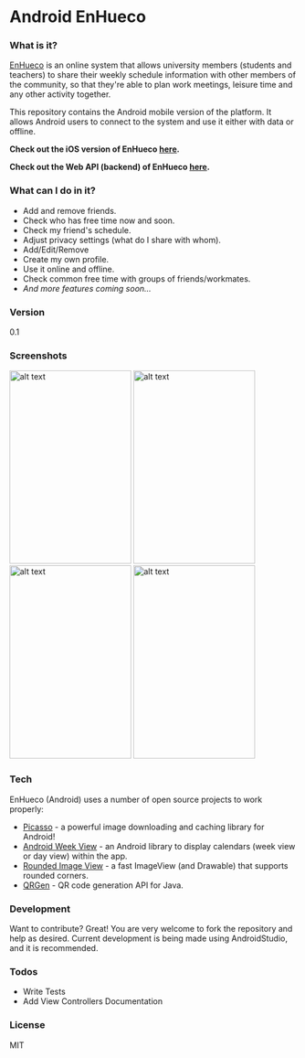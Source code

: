 # Android EnHueco

### What is it?
[EnHueco] is an online system that allows university members (students and teachers) to share their weekly schedule information with other members of the community, so that they're able to plan work meetings, leisure time and any other activity together. 

This repository contains the Android mobile version of the platform. It allows Android users to connect to the system and use it either with data or offline. 

**Check out the iOS version of EnHueco [here](https://github.com/EnHueco/iOSEnHueco).**

**Check out the Web API (backend) of EnHueco [here](https://github.com/EnHueco/APIEnHueco).**
### What can I do in it?
  - Add and remove friends.
  - Check who has free time now and soon.
  - Check my friend's schedule.
  - Adjust privacy settings (what do I share with whom).
  - Add/Edit/Remove
  - Create my own profile.
  - Use it online and offline.
  - Check common free time with groups of friends/workmates.
  - _And more features coming soon..._

### Version
0.1

### Screenshots
<img src="https://cloud.githubusercontent.com/assets/4405152/13229586/a077f6be-d999-11e5-9dc8-ff98887e2687.png" alt="alt text" width="213" height="338"> <img src="https://cloud.githubusercontent.com/assets/4405152/13229583/a0748b50-d999-11e5-9015-01885133ae0d.png" alt="alt text" width="213" height="338"> <img src="https://cloud.githubusercontent.com/assets/4405152/13229585/a0760386-d999-11e5-9855-a4a3b8f54a17.png" alt="alt text" width="213" height="338"> <img src="https://cloud.githubusercontent.com/assets/4405152/13229584/a074b738-d999-11e5-8ffe-e006deb1bdc5.png" alt="alt text" width="213" height="338">

### Tech

EnHueco (Android) uses a number of open source projects to work properly:

* [Picasso] - a powerful image downloading and caching library for Android!
* [Android Week View] - an Android library to display calendars (week view or day view) within the app.
* [Rounded Image View] - a fast ImageView (and Drawable) that supports rounded corners.
* [QRGen] - QR code generation API for Java.


### Development

Want to contribute? Great! You are very welcome to fork the repository and help as desired. Current development is being made using AndroidStudio, and it is recommended.

### Todos
 - Write Tests
 - Add View Controllers Documentation

### License
MIT

[//]: # (These are reference links used in the body of this note and get stripped out when the markdown processor does its job. There is no need to format nicely because it shouldn't be seen. Thanks SO - http://stackoverflow.com/questions/4823468/store-comments-in-markdown-syntax)

   [EnHueco]:<http://enhueco.uniandes.edu.co>
   [Picasso]: <https://github.com/square/picasso>
   [Android Week View]: <https://github.com/alamkanak/Android-Week-View>
   [Rounded Image View]: <https://github.com/vinc3m1/RoundedImageView>
   [ZXing Android Embedded]:<https://github.com/journeyapps/zxing-android-embedded>
   [QRGen]:<https://github.com/kenglxn/QRGen>
   [Android Volley]:<https://android.googlesource.com/platform/frameworks/volley>
